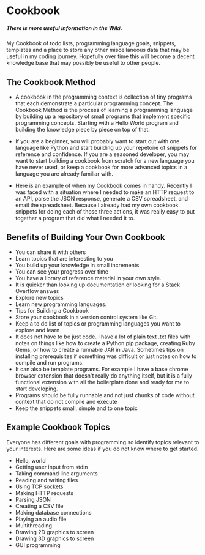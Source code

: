Cookbook
======
##### There is more useful information in the Wiki.
My Cookbook of todo lists, programming language goals, snippets, templates and a place to store any other miscellaneous data that may be useful in my coding journey. Hopefully over time this will become a decent knowledge base that may possibly be useful to other people.

The Cookbook Method
------
 * A cookbook in the programming context is collection of tiny programs that each demonstrate a particular programming concept. The Cookbook Method is the process of learning a programming language by building up a repository of small programs that implement specific programming concepts. Starting with a Hello World program and building the knowledge piece by piece on top of that.

 * If you are a beginner, you will probably want to start out with one language like Python and start building up your repetoire of snippets for reference and confidence. If you are a seasoned developer, you may want to start building a cookbook from scratch for a new language you have never used, or keep a cookbook for more advanced topics in a language you are already familiar with.

 * Here is an example of when my Cookbook comes in handy. Recently I was faced with a situation where I needed to make an HTTP request to an API, parse the JSON response, generate a CSV spreadsheet, and email the spreadsheet. Because I already had my own cookbook snippets for doing each of those three actions, it was really easy to put together a program that did what I needed it to.

Benefits of Building Your Own Cookbook
------
 * You can share it with others
 * Learn topics that are interesting to you
 * You build up your knowledge in small increments
 * You can see your progress over time
 * You have a library of reference material in your own style.
 * It is quicker than looking up documentation or looking for a Stack Overflow answer.
 * Explore new topics
 * Learn new programming languages.
 * Tips for Building a Cookbook
 * Store your cookbook in a version control system like Git.
 * Keep a to do list of topics or programming languages you want to explore and learn
 * It does not have to be just code. I have a lot of plain text .txt files with notes on things like how to create a Python    pip package, creating Ruby Gems, or how to create a runnable JAR in Java. Sometimes tips on installing prerequisites if something was difficult or just notes on how to compile and run programs.
 * It can also be template programs. For example I have a base chrome browser extension that doesn't really do anything itself, but it is a fully functional extension with all the boilerplate done and ready for me to start developing.
 * Programs should be fully runnable and not just chunks of code without context that do not compile and execute
 * Keep the snippets small, simple and to one topic

Example Cookbook Topics
------
Everyone has different goals with programming so identify topics relevant to your interests. Here are some ideas if you do not know where to get started.

  * Hello, world
  * Getting user input from stdin
  * Taking command line arguments
  * Reading and writing files
  * Using TCP sockets
  * Making HTTP requests
  * Parsing JSON
  * Creating a CSV file
  * Making database connections
  * Playing an audio file
  * Multithreading
  * Drawing 2D graphics to screen
  * Drawing 3D graphics to screen
  * GUI programming
